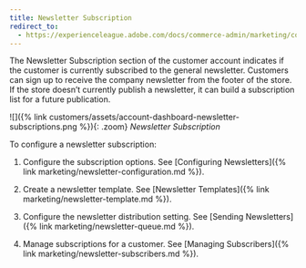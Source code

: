 ```yaml
---
title: Newsletter Subscription
redirect_to:
  - https://experienceleague.adobe.com/docs/commerce-admin/marketing/communications/newsletters/newsletter-subscribers.html
---
```


The Newsletter Subscription section of the customer account indicates if the customer is currently subscribed to the general newsletter. Customers can sign up to receive the company newsletter from the footer of the store. If the store doesn’t currently publish a newsletter, it can build a subscription list for a future publication.

![]({% link customers/assets/account-dashboard-newsletter-subscriptions.png %}){: .zoom}
_Newsletter Subscription_

To configure a newsletter subscription:

1. Configure the subscription options. See [Configuring Newsletters]({% link marketing/newsletter-configuration.md %}).

1. Create a newsletter template. See [Newsletter Templates]({% link marketing/newsletter-template.md %}).

1. Configure the newsletter distribution setting. See [Sending Newsletters]({% link marketing/newsletter-queue.md %}).

1. Manage subscriptions for a customer. See [Managing Subscribers]({% link marketing/newsletter-subscribers.md %}).
